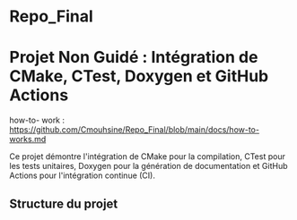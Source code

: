 # Repo_Final
# Projet Non Guidé : Intégration de CMake, CTest, Doxygen et GitHub Actions

how-to- work : https://github.com/Cmouhsine/Repo_Final/blob/main/docs/how-to-works.md

Ce projet démontre l'intégration de CMake pour la compilation, CTest pour les tests unitaires, Doxygen pour la génération de documentation 
et GitHub Actions pour l'intégration continue (CI).

## Structure du projet
